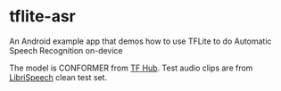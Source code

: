 # tflite-asr
An Android example app that demos how to use TFLite to do Automatic Speech Recognition on-device

The model is CONFORMER from [TF Hub](https://tfhub.dev/neso613/lite-model/ASR_TFLite/pre_trained_models/English/1). Test audio clips are from [LibriSpeech](https://www.openslr.org/12) clean test set.

